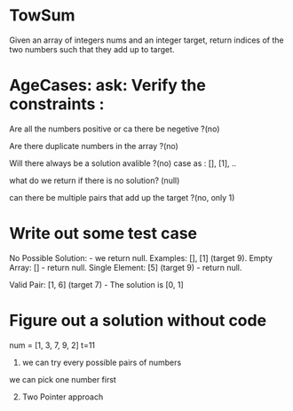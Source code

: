 
# TowSum 

Given an array of integers nums and an integer target, 
return indices of the two numbers such that they add up to target. 



# AgeCases: ask: Verify the constraints :

Are all the numbers positive or ca there be negetive ?(no)

Are there duplicate numbers in the array ?(no)

Will there always be a solution avalible ?(no)
case as : [], [1], .. 

what do we return if there is no solution? (null)


can there be multiple pairs that add up the target ?(no, only 1)

# Write out some test case

No Possible Solution: - we return null. 
Examples: [], [1] (target 9).
Empty Array: [] - return null.
Single Element: [5] (target 9) - return null.

Valid Pair: [1, 6] (target 7) - The solution is [0, 1]



# Figure out a solution without code 

num = [1, 3, 7, 9, 2] t=11

1. we can try every possible pairs of numbers 

we can pick one number first 

2. Two Pointer approach







